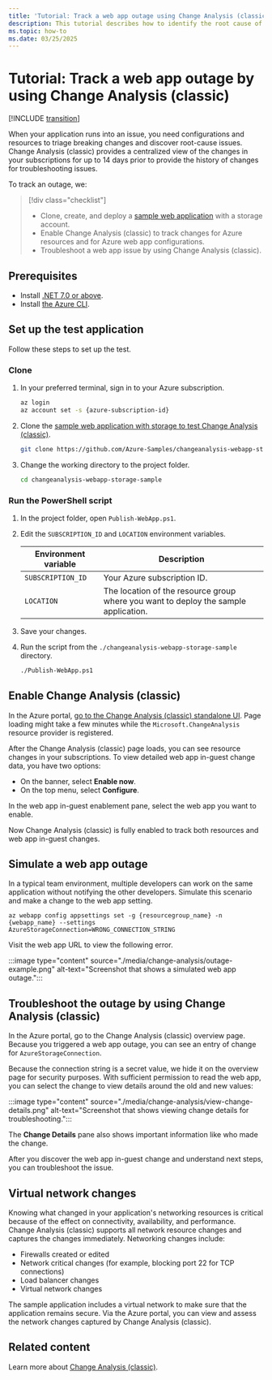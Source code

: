 ```yaml
---
title: 'Tutorial: Track a web app outage using Change Analysis (classic)'
description: This tutorial describes how to identify the root cause of a web app outage by using Azure Monitor Change Analysis (classic).
ms.topic: how-to
ms.date: 03/25/2025
---
```


# Tutorial: Track a web app outage by using Change Analysis (classic)

[!INCLUDE [transition](includes/change-analysis-is-moving.md)]

When your application runs into an issue, you need configurations and resources to triage breaking changes and discover root-cause issues. Change Analysis (classic) provides a centralized view of the changes in your subscriptions for up to 14 days prior to provide the history of changes for troubleshooting issues.

To track an outage, we:

> [!div class="checklist"]
> - Clone, create, and deploy a [sample web application](https://github.com/Azure-Samples/changeanalysis-webapp-storage-sample) with a storage account.
> - Enable Change Analysis (classic) to track changes for Azure resources and for Azure web app configurations.
> - Troubleshoot a web app issue by using Change Analysis (classic).

## Prerequisites

- Install [.NET 7.0 or above](https://dotnet.microsoft.com/download). 
- Install [the Azure CLI](/cli/azure/install-azure-cli). 

## Set up the test application

Follow these steps to set up the test.

### Clone

1. In your preferred terminal, sign in to your Azure subscription.

   ```bash
   az login
   az account set -s {azure-subscription-id}
   ```

1. Clone the [sample web application with storage to test Change Analysis (classic)](https://github.com/Azure-Samples/changeanalysis-webapp-storage-sample).

   ```bash
   git clone https://github.com/Azure-Samples/changeanalysis-webapp-storage-sample.git
   ```

1. Change the working directory to the project folder.

   ```bash
   cd changeanalysis-webapp-storage-sample
   ``` 

### Run the PowerShell script

1. In the project folder, open `Publish-WebApp.ps1`.

1. Edit the `SUBSCRIPTION_ID` and `LOCATION` environment variables.

   | Environment variable | Description |
   | -------------------- | ----------- | 
   | `SUBSCRIPTION_ID`    | Your Azure subscription ID. |
   | `LOCATION`           | The location of the resource group where you want to deploy the sample application. |

1. Save your changes.

1. Run the script from the `./changeanalysis-webapp-storage-sample` directory.

    ```bash
    ./Publish-WebApp.ps1
    ```

## Enable Change Analysis (classic)

In the Azure portal, [go to the Change Analysis (classic) standalone UI](./change-analysis-visualizations.md#access-change-analysis-classic-screens). Page loading might take a few minutes while the `Microsoft.ChangeAnalysis` resource provider is registered.

After the Change Analysis (classic) page loads, you can see resource changes in your subscriptions. To view detailed web app in-guest change data, you have two options:

- On the banner, select **Enable now**.
- On the top menu, select **Configure**.

In the web app in-guest enablement pane, select the web app you want to enable.

Now Change Analysis (classic) is fully enabled to track both resources and web app in-guest changes.

## Simulate a web app outage

In a typical team environment, multiple developers can work on the same application without notifying the other developers. Simulate this scenario and make a change to the web app setting.

```azurecli
az webapp config appsettings set -g {resourcegroup_name} -n {webapp_name} --settings AzureStorageConnection=WRONG_CONNECTION_STRING 
```

Visit the web app URL to view the following error.

:::image type="content" source="./media/change-analysis/outage-example.png" alt-text="Screenshot that shows a simulated web app outage.":::

## Troubleshoot the outage by using Change Analysis (classic)

In the Azure portal, go to the Change Analysis (classic) overview page. Because you triggered a web app outage, you can see an entry of change for `AzureStorageConnection`.

Because the connection string is a secret value, we hide it on the overview page for security purposes. With sufficient permission to read the web app, you can select the change to view details around the old and new values:

:::image type="content" source="./media/change-analysis/view-change-details.png" alt-text="Screenshot that shows viewing change details for troubleshooting.":::

The **Change Details** pane also shows important information like who made the change.

After you discover the web app in-guest change and understand next steps, you can troubleshoot the issue.

## Virtual network changes

Knowing what changed in your application's networking resources is critical because of the effect on connectivity, availability, and performance. Change Analysis (classic) supports all network resource changes and captures the changes immediately. Networking changes include:

- Firewalls created or edited
- Network critical changes (for example, blocking port 22 for TCP connections)
- Load balancer changes
- Virtual network changes

The sample application includes a virtual network to make sure that the application remains secure. Via the Azure portal, you can view and assess the network changes captured by Change Analysis (classic).

## Related content

Learn more about [Change Analysis (classic)](./change-analysis.md).
